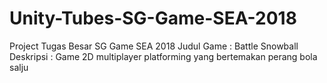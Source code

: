 # Unity-Tubes-SG-Game-SEA-2018
Project Tugas Besar SG Game SEA 2018
Judul Game : Battle Snowball
Deskripsi :  Game 2D multiplayer platforming yang bertemakan perang bola salju
